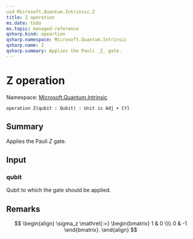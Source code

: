 ```yaml
---
uid Microsoft.Quantum.Intrinsic.Z
title: Z operation
ms.date: todo
ms.topic: managed-reference
qsharp.kind: opeartion
qsharp.namespace: Microsoft.Quantum.Intrinsic
qsharp.name: Z
qsharp.summary: Applies the Pauli _Z_ gate.
---
```


# Z operation

Namespace: [Microsoft.Quantum.Intrinsic](xref:Microsoft.Quantum.Intrinsic)

```qsharp
operation Z(qubit : Qubit) : Unit is Adj + Ctl
```

## Summary
Applies the Pauli _Z_ gate.

## Input
### qubit
Qubit to which the gate should be applied.

## Remarks
$$
\begin{align}
    \sigma_z \mathrel{:=}
    \begin{bmatrix}
        1 & 0 \\\\
        0 & -1
    \end{bmatrix}.
\end{align}
$$
